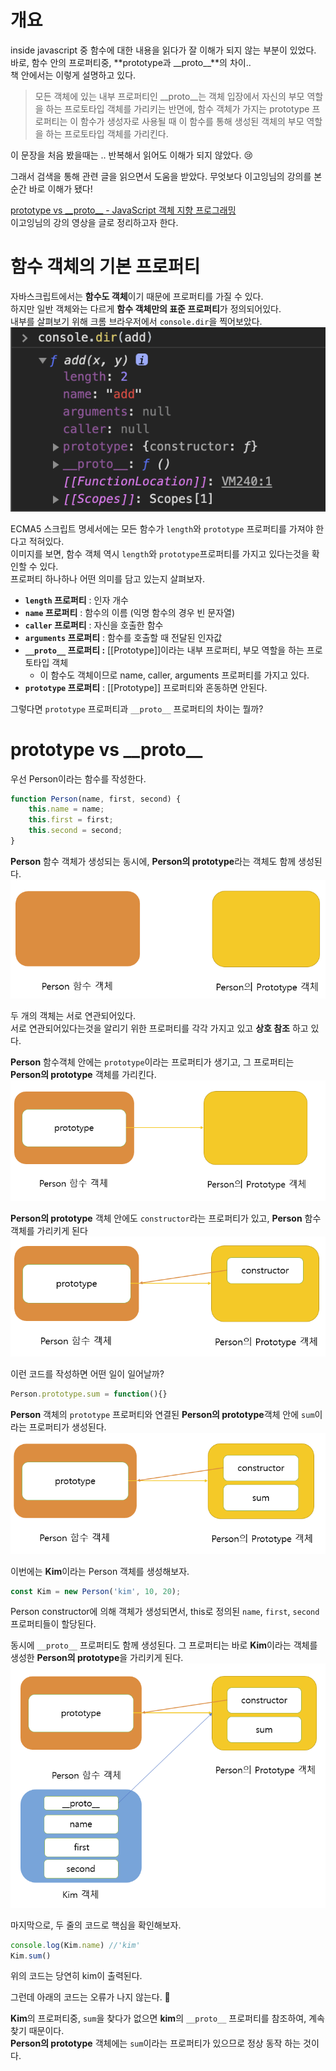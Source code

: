 # 개요
inside javascript 중 함수에 대한 내용을 읽다가 잘 이해가 되지 않는 부분이 있었다.    
바로, 함수 안의 프로퍼티중, **prototype과 \_\_proto\_\_**의 차이..    
책 안에서는 이렇게 설명하고 있다.    
> 모든 객체에 있는 내부 프로퍼티인 \_\_proto\_\_는 객체 입장에서 자신의 부모 역할을 하는 프로토타입 객체를 가리키는 반면에, 함수 객체가 가지는 prototype 프로퍼티는 이 함수가 생성자로 사용될 때 이 함수를 통해 생성된 객체의 부모 역할을 하는 프로토타입 객체를 가리킨다.    
    
이 문장을 처음 봤을때는 .. 반복해서 읽어도 이해가 되지 않았다. 😢    
    
그래서 검색을 통해 관련 글을 읽으면서 도움을 받았다. 무엇보다 이고잉님의 강의를 본 순간 바로 이해가 됐다!    

[prototype vs \_\_proto\_\_ - JavaScript 객체 지향 프로그래밍](https://opentutorials.org/module/4047/24629)    
이고잉님의 강의 영상을 글로 정리하고자 한다.    
    
# 함수 객체의 기본 프로퍼티
자바스크립트에서는 **함수도 객체**이기 때문에 프로퍼티를 가질 수 있다.    
하지만 일반 객체와는 다르게 **함수 객체만의 표준 프로퍼티**가 정의되어있다.    
내부를 살펴보기 위해 크롬 브라우저에서 `console.dir`을 찍어보았다.    
![크롬 브라우저에서 살펴본 함수내부](./images/prototypeVSProto01.png)

ECMA5 스크립트 명세서에는 모든 함수가 `length`와 `prototype` 프로퍼티를 가져야 한다고 적혀있다.    
이미지를 보면, 함수 객체 역시 `length`와 `prototype`프로퍼티를 가지고 있다는것을 확인할 수 있다.    
프로퍼티 하나하나 어떤 의미를 담고 있는지 살펴보자.    

- **`length` 프로퍼티** : 인자 개수
- **`name` 프로퍼티** : 함수의 이름 (익명 함수의 경우 빈 문자열)
- **`caller` 프로퍼티**  : 자신을 호출한 함수
- **`arguments` 프로퍼티**  : 함수를 호출할 때 전달된 인자값
- **`__proto__` 프로퍼티 :** [[Prototype]]이라는 내부 프로퍼티, 부모 역할을 하는 프로토타입 객체
    - 이 함수도 객체이므로 name, caller, arguments 프로퍼티를 가지고 있다.
- **`prototype` 프로퍼티** : [[Prototype]] 프로퍼티와 혼동하면 안된다.
    
그렇다면 `prototype` 프로퍼티과 `__proto__` 프로퍼티의 차이는 뭘까?

# prototype vs \_\_proto\_\_ 
우선 Person이라는 함수를 작성한다.    

```js
function Person(name, first, second) {
	this.name = name;
	this.first = first;
	this.second = second;
}
```
**Person** 함수 객체가 생성되는 동시에, **Person의 prototype**라는 객체도 함께 생성된다.       
![함수 객체 생성과 동시에 Prototype 객체도 생성됨](./images/prototypeVSProto02.png)

두 개의 객체는 서로 연관되어있다.    
서로 연관되어있다는것을 알리기 위한 프로퍼티를 각각 가지고 있고 **상호 참조** 하고 있다.    
    
**Person** 함수객체 안에는 `prototype`이라는 프로퍼티가 생기고, 그 프로퍼티는 **Person의 prototype** 객체를 가리킨다.
![Person객체의 prototype 프로퍼티](./images/prototypeVSProto03.png)

**Person의 prototype** 객체 안에도 `constructor`라는 프로퍼티가 있고, **Person** 함수 객체를 가리키게 된다
![Person의 prototype 객체의 Constructor 프로퍼티](./images/prototypeVSProto04.png)


이런 코드를 작성하면 어떤 일이 일어날까?
```js
Person.prototype.sum = function(){}
```

**Person** 객체의 `prototype` 프로퍼티와 연결된 **Person의 prototype**객체 안에 `sum`이라는 프로퍼티가 생성된다.
![Person의 prototype객체 안에 sum 프로퍼티 객체가 생성된 모습](./images/prototypeVSProto05.png)


이번에는 **Kim**이라는 Person 객체를 생성해보자.
```js
const Kim = new Person('kim', 10, 20);
```
Person constructor에 의해 객체가 생성되면서, this로 정의된 `name`, `first`, `second` 프로퍼티들이 할당된다.

동시에 `__proto__` 프로퍼티도 함께 생성된다. 그 프로퍼티는 바로 **Kim**이라는 객체를 생성한 **Person의 prototype**을 가리키게 된다.
![생성된 객체의 proto 프로퍼티는 Person의 prototype 객체를 가리킨다](./images/prototypeVSProto06.png)
    
마지막으로, 두 줄의 코드로 핵심을 확인해보자.
```js
console.log(Kim.name) //'kim'
Kim.sum()
```
위의 코드는 당연히 kim이 출력된다.    
    
그런데 아래의 코드는 오류가 나지 않는다. 🤔    

**Kim**의 프로퍼티중, `sum`을 찾다가 없으면 **kim**의 `__proto__` 프로퍼티를 참조하여, 계속 찾기 때문이다.    
**Person의 prototype** 객체에는 `sum`이라는 프로퍼티가 있으므로 정상 동작 하는 것이다.